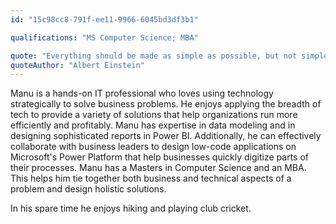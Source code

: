 ```yaml
---
id: "15c98cc8-791f-ee11-9966-6045bd3df3b1"

qualifications: "MS Computer Science; MBA"

quote: "Everything should be made as simple as possible, but not simpler."
quoteAuthor: "Albert Einstein"
---
```


Manu is a hands-on IT professional who loves using technology strategically to solve business problems. He enjoys applying the breadth of tech to provide a variety of solutions that help organizations run more efficiently and profitably. Manu has expertise in data modeling and in designing sophisticated reports in Power BI. Additionally, he can effectively collaborate with business leaders to design low-code applications on Microsoft's Power Platform that help businesses quickly digitize parts of their processes. Manu has a Masters in Computer Science and an MBA. This helps him tie together both business and technical aspects of a problem and design holistic solutions. 

In his spare time he enjoys hiking and playing club cricket. 
